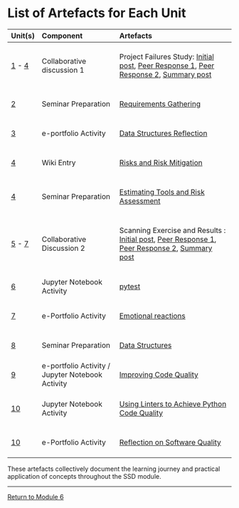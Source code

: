 
# List of Artefacts for Each Unit

| Unit(s)	| Component	|	Artefacts | 
| :------ | :-------- | :-------- |
| [1](SSD_Unit01.md) - [4](SSD_Unit04.md)	| Collaborative discussion 1 | <br> Project Failures Study: [Initial post](SSD_Unit01_Discussion.pdf), [Peer Response 1](SSD_Unit02_Respond1.pdf), [Peer Response 2](SSD_Unit02_Respond2.pdf), [Summary post](SSD_Unit04_Summary.pdf) <br><br> |
| [2](SSD_Unit02.md) | Seminar Preparation | <br> [Requirements Gathering](SSD_Unit02_Seminar.md) <br><br> |
| [3](SSD_Unit03.md) | e-portfolio Activity | <br> [Data Structures Reflection](SSD_Unit03_Activity.md) <br><br> |
| [4](SSD_Unit04.md)| Wiki Entry | <br> [Risks and Risk Mitigation](SSD_Unit04_Wiki.md) <br><br> |
| [4](SSD_Unit04.md) | Seminar Preparation | <br> [Estimating Tools and Risk Assessment](SSD_Unit04_Seminar.md) <br><br> |
| [5](SSD_Unit05.md) - [7](SSD_Unit07.md)	| Collaborative Discussion 2 | <br> Scanning Exercise and Results : [Initial post](SSD_Unit05_Initial.pdf), [Peer Response 1](SSD_Unit07_Respond1.pdf), [Peer Response 2](SSD_Unit07_Respond2.pdf), [Summary post](SSD_Unit07_Summary.pdf) <br><br> |
| [6](SSD_Unit06.md) | Jupyter Notebook Activity | <br> [pytest](SSD_Unit06_Activity.md) <br><br> |
| [7](SSD_Unit07.md)	| e-Portfolio Activity | <br> [Emotional reactions](SSD_Unit07_Activity.md) <br><br> |
| [8](SSD_Unit08.md)	| Seminar Preparation | <br> [Data Structures](SSD_Unit08_Seminar.md) <br><br> |
| [9](SSD_Unit09.md)	| e-portfolio Activity / Jupyter Notebook Activity | <br> [Improving Code Quality](SSD_Unit09_Activity.md) <br><br> |
| [10](SSD_Unit10.md) | Jupyter Notebook Activity | <br> [Using Linters to Achieve Python Code Quality](SSD_Unit10_Activity.md) <br><br> |
| [10](SSD_Unit10.md) | e-Portfolio Activity | <br> [Reflection on Software Quality](SSD_Unit10_Reflection.md) <br><br> |

These artefacts collectively document the learning journey and practical application of concepts throughout the SSD module.

---

[Return to Module 6](SSD_main.md)
